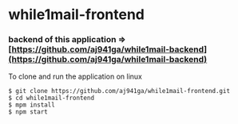 # while1mail-frontend
### backend of this application => [https://github.com/aj941ga/while1mail-backend](https://github.com/aj941ga/while1mail-backend)

To clone and run the application on linux
```shell
$ git clone https://github.com/aj941ga/while1mail-frontend.git
$ cd while1mail-frontend
$ mpm install
$ npm start
```
